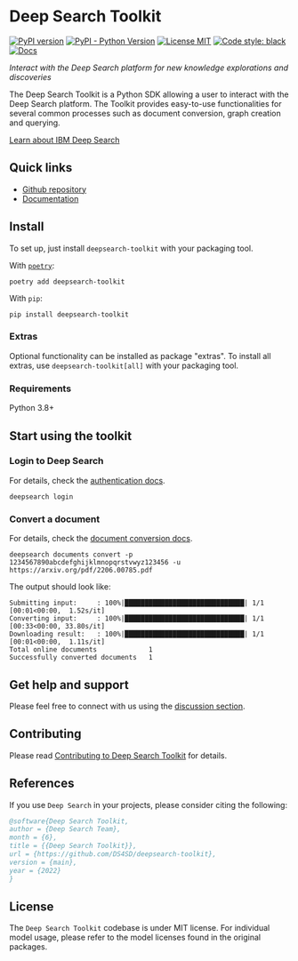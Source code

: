 # Deep Search Toolkit

[![PyPI version](https://img.shields.io/pypi/v/deepsearch-toolkit)](https://pypi.org/project/deepsearch-toolkit/)
[![PyPI - Python Version](https://img.shields.io/pypi/pyversions/deepsearch-toolkit)](https://pypi.org/project/deepsearch-toolkit/)
[![License MIT](https://img.shields.io/github/license/ds4sd/deepsearch-toolkit)](https://opensource.org/licenses/MIT)
[![Code style: black](https://img.shields.io/badge/code%20style-black-000000.svg)](https://github.com/psf/black)
[![Docs](https://img.shields.io/badge/website-live-brightgreen)](https://ds4sd.github.io/deepsearch-toolkit/)


*Interact with the Deep Search platform for new knowledge explorations and discoveries*


The Deep Search Toolkit is a Python SDK allowing a user to interact with the Deep Search platform. The Toolkit provides easy-to-use functionalities for several common processes such as document conversion, graph creation and querying.


[Learn about IBM Deep Search](https://ds4sd.github.io/)


## Quick links

- [Github repository](https://github.com/ds4sd/deepsearch-toolkit)
- [Documentation](https://ds4sd.github.io/deepsearch-toolkit/)


## Install
To set up, just install `deepsearch-toolkit` with your packaging tool.

With [`poetry`](https://python-poetry.org):
```console
poetry add deepsearch-toolkit
```

With `pip`:
```console
pip install deepsearch-toolkit
```

### Extras
Optional functionality can be installed as package "extras". To install all extras, use
`deepsearch-toolkit[all]` with your packaging tool.

### Requirements

Python 3.8+

## Start using the toolkit

### Login to Deep Search
For details, check the [authentication docs](https://ds4sd.github.io/deepsearch-toolkit/getting_started/#authentication).
```console
deepsearch login
```

### Convert a document
For details, check the [document conversion docs](https://ds4sd.github.io/deepsearch-toolkit/guide/convert_doc).
```console
deepsearch documents convert -p 1234567890abcdefghijklmnopqrstvwyz123456 -u https://arxiv.org/pdf/2206.00785.pdf
```

The output should look like:
```
Submitting input:     : 100%|██████████████████████████████| 1/1 [00:01<00:00,  1.52s/it]
Converting input:     : 100%|██████████████████████████████| 1/1 [00:33<00:00, 33.80s/it]
Downloading result:   : 100%|██████████████████████████████| 1/1 [00:01<00:00,  1.11s/it]
Total online documents             1
Successfully converted documents   1
```


## Get help and support

Please feel free to connect with us using the [discussion section](https://github.com/DS4SD/deepsearch-toolkit/discussions).


## Contributing

Please read [Contributing to Deep Search Toolkit](./CONTRIBUTING.md) for details.


## References

If you use `Deep Search` in your projects, please consider citing the following:

```bib
@software{Deep Search Toolkit,
author = {Deep Search Team},
month = {6},
title = {{Deep Search Toolkit}},
url = {https://github.com/DS4SD/deepsearch-toolkit},
version = {main},
year = {2022}
}
```

## License

The `Deep Search Toolkit` codebase is under MIT license.
For individual model usage, please refer to the model licenses found in the original packages.
